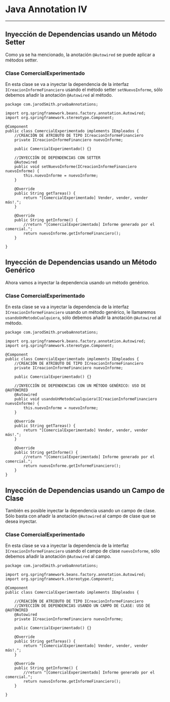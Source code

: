 # Java Annotation IV

---

## Inyección de Dependencias usando un Método Setter

Como ya se ha mencionado, la anotación `@Autowired` se puede aplicar a métodos setter.

### Clase ComercialExperimentado

En esta clase se va a inyectar la dependencia de la interfaz `ICreacionInformeFinanciero` usando el método setter `setNuevoInforme`, sólo debemos añadir la anotación `@Autowired` al método.

    package com.jarodSmith.pruebaAnnotations;

    import org.springframework.beans.factory.annotation.Autowired;
    import org.springframework.stereotype.Component;

    @Component
    public class ComercialExperimentado implements IEmpleados {
        //CREACIÓN DE ATRIBUTO DE TIPO ICreacionInformeFinanciero
        private ICreacionInformeFinanciero nuevoInforme;
    
        public ComercialExperimentado() {}

        //INYECCIÓN DE DEPENDENCIAS CON SETTER
        @Autowired
        public void setNuevoInforme(ICreacionInformeFinanciero nuevoInforme) {
            this.nuevoInforme = nuevoInforme;
        }

        @Override
        public String getTareas() {
            return "[ComercialExperimentado] Vender, vender, vender más!.";
        }

        @Override
        public String getInforme() {
            //return "[ComercialExperimentado] Informe generado por el comercial.";
            return nuevoInforme.getInformeFinanciero();
        }

    }

## Inyección de Dependencias usando un Método Genérico

Ahora vamos a inyectar la dependencia usando un método genérico.

### Clase ComercialExperimentado

En esta clase se va a inyectar la dependencia de la interfaz `ICreacionInformeFinanciero` usando un método genérico, le llamaremos `usandoUnMetodoCualquiera`, sólo debemos añadir la anotación `@Autowired` al método.

    package com.jarodSmith.pruebaAnnotations;

    import org.springframework.beans.factory.annotation.Autowired;
    import org.springframework.stereotype.Component;

    @Component
    public class ComercialExperimentado implements IEmpleados {
        //CREACIÓN DE ATRIBUTO DE TIPO ICreacionInformeFinanciero
        private ICreacionInformeFinanciero nuevoInforme;
    
        public ComercialExperimentado() {}

        //INYECCIÓN DE DEPENDENCIAS CON UN MÉTODO GENÉRICO: USO DE @AUTOWIRED
        @Autowired
        public void usandoUnMetodoCualquiera(ICreacionInformeFinanciero nuevoInforme) {
            this.nuevoInforme = nuevoInforme;
        }

        @Override
        public String getTareas() {
            return "[ComercialExperimentado] Vender, vender, vender más!.";
        }

        @Override
        public String getInforme() {
            //return "[ComercialExperimentado] Informe generado por el comercial.";
            return nuevoInforme.getInformeFinanciero();
        }
    }

## Inyección de Dependencias usando un Campo de Clase

También es posible inyectar la dependencia usando un campo de clase. Sólo basta con añadir la anotación `@Autowired` al campo de clase que se desea inyectar.

### Clase ComercialExperimentado

En esta clase se va a inyectar la dependencia de la interfaz `ICreacionInformeFinanciero` usando el campo de clase `nuevoInforme`, sólo debemos añadir la anotación `@Autowired` al campo.

    package com.jarodSmith.pruebaAnnotations;

    import org.springframework.beans.factory.annotation.Autowired;
    import org.springframework.stereotype.Component;

    @Component
    public class ComercialExperimentado implements IEmpleados {

        //CREACIÓN DE ATRIBUTO DE TIPO ICreacionInformeFinanciero
        //INYECCIÓN DE DEPENDENCIAS USANDO UN CAMPO DE CLASE: USO DE @AUTOWIRED
        @Autowired
        private ICreacionInformeFinanciero nuevoInforme;
    
        public ComercialExperimentado() {}

        @Override
        public String getTareas() {
            return "[ComercialExperimentado] Vender, vender, vender más!.";
        }

        @Override
        public String getInforme() {
            //return "[ComercialExperimentado] Informe generado por el comercial.";
            return nuevoInforme.getInformeFinanciero();
        }

    }
